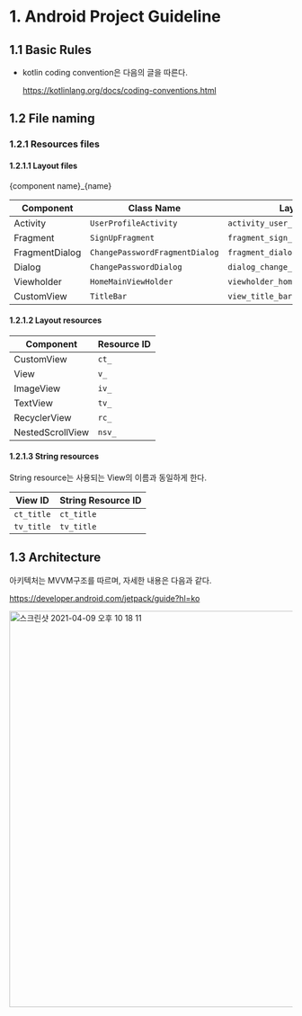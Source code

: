 # 1. Android Project Guideline

## 1.1 Basic Rules

- kotlin coding convention은 다음의 글을 따른다.

  https://kotlinlang.org/docs/coding-conventions.html

## 1.2 File naming

### 1.2.1 Resources files

#### 1.2.1.1 Layout files

{component name}_{name}

| Component        | Class Name             		| Layout Name                   	|
| ---------------- | ---------------------------------- | ------------------------------------- |
| Activity         | `UserProfileActivity`  		| `activity_user_profile.xml`   	|
| Fragment         | `SignUpFragment`       		| `fragment_sign_up.xml`        	|
| FragmentDialog   | `ChangePasswordFragmentDialog` 	| `fragment_dialog_change_password.xml` |
| Dialog           | `ChangePasswordDialog` 		| `dialog_change_password.xml` 		|
| Viewholder       | `HomeMainViewHolder`            | `viewholder_home_main.xml`         |
| CustomView       | `TitleBar`                    	| `view_title_bar.xml`	     	  	|

#### 1.2.1.2 Layout resources

| Component        | Resource ID             		
| ---------------- | ---------------------------|
| CustomView       | `ct_`  			|
| View		   | `v_`       		|
| ImageView	   | `iv_`       		|
| TextView	   | `tv_`       		|
| RecyclerView	   | `rc_`       		|
| NestedScrollView	   | `nsv_`       		|

#### 1.2.1.3 String resources

String resource는 사용되는 View의 이름과 동일하게 한다. 

| View ID        | String Resource ID             		
| ---------------- | ---------------------------|
| `ct_title`       | `ct_title`  			|
| `tv_title`		   | `tv_title`       		|


## 1.3 Architecture

아키텍처는 MVVM구조를 따르며, 자세한 내용은 다음과 같다.

https://developer.android.com/jetpack/guide?hl=ko

<img width="705" alt="스크린샷 2021-04-09 오후 10 18 11" src="https://user-images.githubusercontent.com/47018460/114186421-ccc18e80-9981-11eb-999e-d9a8134bc4da.png">

